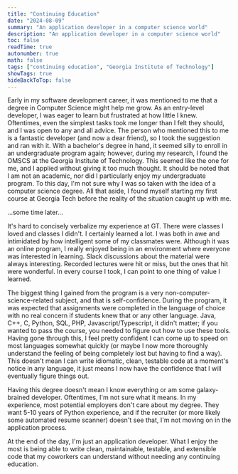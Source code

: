 ```yaml
---
title: "Continuing Education"
date: "2024-08-09"
summary: "An application developer in a computer science world"
description: "An application developer in a computer science world"
toc: false
readTime: true
autonumber: true
math: false
tags: ["continuing education", "Georgia Institute of Technology"]
showTags: true
hideBackToTop: false
---
```


Early in my software development career, it was mentioned to me that a degree in Computer Science might help me grow. As an entry-level developer, I was eager to learn but frustrated at how little I knew. Oftentimes, even the simplest tasks took me longer than I felt they should, and I was open to any and all advice. The person who mentioned this to me is a fantastic developer (and now a dear friend), so I took the suggestion and ran with it. With a bachelor's degree in hand, it seemed silly to enroll in an undergraduate program again; however, during my research, I found the OMSCS at the Georgia Institute of Technology. This seemed like the one for me, and I applied without giving it too much thought. It should be noted that I am not an academic, nor did I particularly enjoy my undergraduate program. To this day, I'm not sure why I was so taken with the idea of a computer science degree. All that aside, I found myself starting my first course at Georgia Tech before the reality of the situation caught up with me.

...some time later...

It's hard to concisely verbalize my experience at GT. There were classes I loved and classes I didn't. I certainly learned a lot. I was both in awe and intimidated by how intelligent some of my classmates were. Although it was an online program, I really enjoyed being in an environment where everyone was interested in learning. Slack discussions about the material were always interesting. Recorded lectures were hit or miss, but the ones that hit were wonderful. In every course I took, I can point to one thing of value I learned.

The biggest thing I gained from the program is a very non-computer-science-related subject, and that is self-confidence. During the program, it was expected that assignments were completed in the language of choice with no real concern if students knew that or any other language. Java, C++, C, Python, SQL, PHP, Javascript/Typescript, it didn't matter; if you wanted to pass the course, you needed to figure out how to use these tools. Having gone through this, I feel pretty confident I can come up to speed on most languages somewhat quickly (or maybe I now more thoroughly understand the feeling of being completely lost but having to find a way). This doesn't mean I can write idiomatic, clean, testable code at a moment's notice in any language, it just means I now have the confidence that I will eventually figure things out.

Having this degree doesn't mean I know everything or am some galaxy-brained developer. Oftentimes, I'm not sure what it means. In my experience, most potential employers don't care about my degree. They want 5-10 years of Python experience, and if the recruiter (or more likely some automated resume scanner) doesn't see that, I'm not moving on in the application process.

At the end of the day, I'm just an application developer. What I enjoy the most is being able to write clean, maintainable, testable, and extensible code that my coworkers can understand without needing any continuing education.
